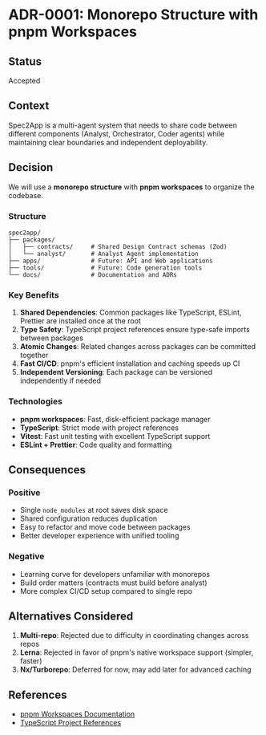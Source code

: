 # ADR-0001: Monorepo Structure with pnpm Workspaces

## Status

Accepted

## Context

Spec2App is a multi-agent system that needs to share code between different components (Analyst, Orchestrator, Coder agents) while maintaining clear boundaries and independent deployability.

## Decision

We will use a **monorepo structure** with **pnpm workspaces** to organize the codebase.

### Structure

```
spec2app/
├── packages/
│   ├── contracts/     # Shared Design Contract schemas (Zod)
│   └── analyst/       # Analyst Agent implementation
├── apps/              # Future: API and Web applications
├── tools/             # Future: Code generation tools
└── docs/              # Documentation and ADRs
```

### Key Benefits

1. **Shared Dependencies**: Common packages like TypeScript, ESLint, Prettier are installed once at the root
2. **Type Safety**: TypeScript project references ensure type-safe imports between packages
3. **Atomic Changes**: Related changes across packages can be committed together
4. **Fast CI/CD**: pnpm's efficient installation and caching speeds up CI
5. **Independent Versioning**: Each package can be versioned independently if needed

### Technologies

- **pnpm workspaces**: Fast, disk-efficient package manager
- **TypeScript**: Strict mode with project references
- **Vitest**: Fast unit testing with excellent TypeScript support
- **ESLint + Prettier**: Code quality and formatting

## Consequences

### Positive

- Single `node_modules` at root saves disk space
- Shared configuration reduces duplication
- Easy to refactor and move code between packages
- Better developer experience with unified tooling

### Negative

- Learning curve for developers unfamiliar with monorepos
- Build order matters (contracts must build before analyst)
- More complex CI/CD setup compared to single repo

## Alternatives Considered

1. **Multi-repo**: Rejected due to difficulty in coordinating changes across repos
2. **Lerna**: Rejected in favor of pnpm's native workspace support (simpler, faster)
3. **Nx/Turborepo**: Deferred for now, may add later for advanced caching

## References

- [pnpm Workspaces Documentation](https://pnpm.io/workspaces)
- [TypeScript Project References](https://www.typescriptlang.org/docs/handbook/project-references.html)

